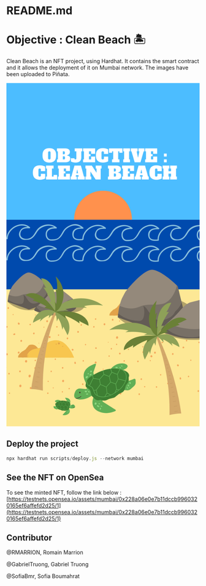 # README.md

# Objective : Clean Beach 🏝

Clean Beach is an NFT project, using Hardhat. It contains the smart contract and it allows the deployment of it on Mumbai network.  The images have been uploaded to Piñata.

![NFT.png](./images/NFT.png)

## Deploy the project

```jsx
npx hardhat run scripts/deploy.js --network mumbai
```

## See the NFT on OpenSea

To see the minted NFT, follow the link below : [https://testnets.opensea.io/assets/mumbai/0x228a06e0e7b11dccb9960320165ef6affefd2d25/1](https://testnets.opensea.io/assets/mumbai/0x228a06e0e7b11dccb9960320165ef6affefd2d25/1)

## Contributor

@RMARRION, Romain Marrion

@GabrielTruong, Gabriel Truong

@SofiaBmr, Sofia Boumahrat
